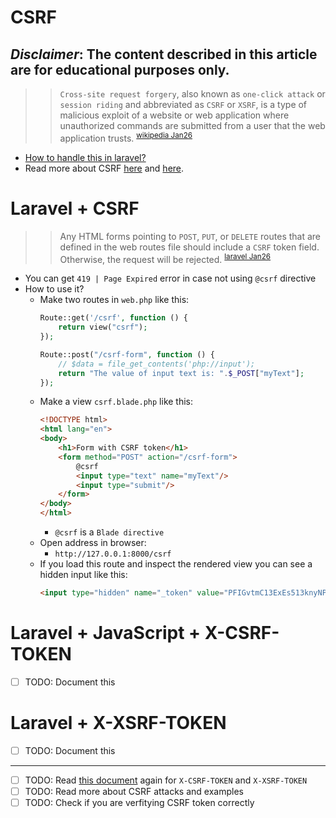 # CSRF
***Disclaimer*: The content described in this article are for educational purposes only.**
---
>> `Cross-site request forgery`, also known as `one-click attack` or `session riding` and abbreviated as `CSRF` or `XSRF`, is a type of malicious exploit of a website or web application where unauthorized commands are submitted from a user that the web application trusts. <sup>[wikipedia Jan26](https://en.wikipedia.org/wiki/Cross-site_request_forgery)</sup> 
- [How to handle this in laravel?](https://laravel.com/docs/5.6/routing)
- Read more about CSRF [here](https://blog.pusher.com/csrf-laravel-verifycsrftoken/) and [here](https://owasp.org/www-community/attacks/csrf).
# Laravel + CSRF
>> Any HTML forms pointing to `POST`, `PUT`, or `DELETE` routes that are defined in the web routes file should include a `CSRF` token field. Otherwise, the request will be rejected. <sup>[laravel Jan26](https://laravel.com/docs/5.6/routing)</sup>   
- You can get `419 | Page Expired` error in case not using `@csrf` directive
- How to use it?
    - Make two routes in `web.php` like this:
        ~~~php
        Route::get('/csrf', function () {
            return view("csrf");
        });

        Route::post("/csrf-form", function () {
            // $data = file_get_contents('php://input');
            return "The value of input text is: ".$_POST["myText"];
        });
        ~~~
    - Make a view `csrf.blade.php` like this:
        ~~~html
        <!DOCTYPE html>
        <html lang="en">
        <body>
            <h1>Form with CSRF token</h1>
            <form method="POST" action="/csrf-form">
                @csrf
                <input type="text" name="myText"/>
                <input type="submit"/>
            </form>
        </body>
        </html>
        ~~~
        - `@csrf` is a `Blade directive`
    - Open address in browser:
        - `http://127.0.0.1:8000/csrf`
    - If you load this route and inspect the rendered view you can see a hidden input like this:
        ~~~html
        <input type="hidden" name="_token" value="PFIGvtmC13ExEs513knyNPGRyzz8Q3ACVhOVkEIQ">
        ~~~
# Laravel + JavaScript + X-CSRF-TOKEN
- [ ] TODO: Document this

# Laravel + X-XSRF-TOKEN
- [ ] TODO: Document this
___
- [ ] TODO: Read [this document](https://laravel.com/docs/5.6/csrf) again for `X-CSRF-TOKEN` and `X-XSRF-TOKEN`
- [ ] TODO: Read more about CSRF attacks and examples
- [ ] TODO: Check if you are verfitying CSRF token correctly